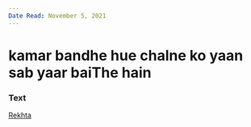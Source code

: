```yaml
---
Date Read: November 5, 2021
---
```


# kamar bandhe hue chalne ko yaan sab yaar baiThe hain

### Text
[Rekhta](https://www.rekhta.org/ghazals/kamar-baandhe-hue-chalne-ko-yaan-sab-yaar-baithe-hain-insha-allah-khan-insha-ghazals?lang=ur)


